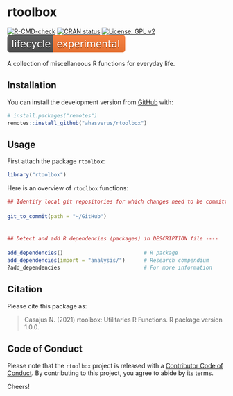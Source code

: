 
<!-- README.md is generated from README.Rmd. Please edit that file -->

# rtoolbox

<!-- badges: start -->

[![R-CMD-check](https://github.com/ahasverus/rtoolbox/workflows/R-CMD-check/badge.svg)](https://github.com/ahasverus/rtoolbox/actions)
[![CRAN
status](https://www.r-pkg.org/badges/version/rtoolbox)](https://CRAN.R-project.org/package=rtoolbox)
[![License: GPL
v2](https://img.shields.io/badge/License-GPL%20v2-blue.svg)](https://www.gnu.org/licenses/old-licenses/gpl-2.0.en.html)
[![LifeCycle](man/figures/lifecycle-experimental.svg)](https://www.tidyverse.org/lifecycle/#experimental)
<!-- badges: end -->

A collection of miscellaneous R functions for everyday life.

## Installation

You can install the development version from
[GitHub](https://github.com/) with:

``` r
# install.packages("remotes")
remotes::install_github("ahasverus/rtoolbox")
```

## Usage

First attach the package `rtoolbox`:

``` r
library("rtoolbox")
```

Here is an overview of `rtoolbox` functions:

``` r
## Identify local git repositories for which changes need to be committed ----

git_to_commit(path = "~/GitHub")


## Detect and add R dependencies (packages) in DESCRIPTION file ----

add_dependencies()                          # R package
add_dependencies(import = "analysis/")      # Research compendium
?add_dependencies                           # For more information
```

## Citation

Please cite this package as:

> Casajus N. (2021) rtoolbox: Utilitaries R Functions. R package version
> 1.0.0.

## Code of Conduct

Please note that the `rtoolbox` project is released with a [Contributor
Code of
Conduct](https://contributor-covenant.org/version/2/0/CODE_OF_CONDUCT.html).
By contributing to this project, you agree to abide by its terms.

Cheers!
